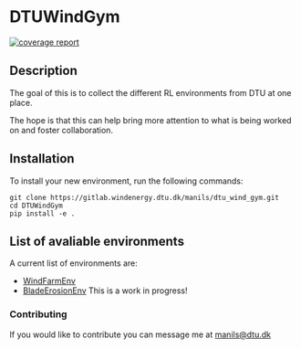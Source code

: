 # DTUWindGym

[![coverage report](https://gitlab.windenergy.dtu.dk/manils/dtu_wind_gym/badges/main/coverage.svg)](https://gitlab.windenergy.dtu.dk/manils/dtu_wind_gym/-/commits/main)

## Description

The goal of this is to collect the different RL environments from DTU at one place. 

The hope is that this can help bring more attention to what is being worked on and foster collaboration. 

## Installation

To install your new environment, run the following commands:

```{shell}
git clone https://gitlab.windenergy.dtu.dk/manils/dtu_wind_gym.git
cd DTUWindGym
pip install -e .
```

## List of avaliable environments

A current list of environments are:
- [WindFarmEnv](DTUWindGym/envs/WindFarmEnv/)
- [BladeErosionEnv](DTUWindGym/envs/BladeErosion/) This is a work in progress! 


### Contributing
If you would like to contribute you can message me at manils@dtu.dk 